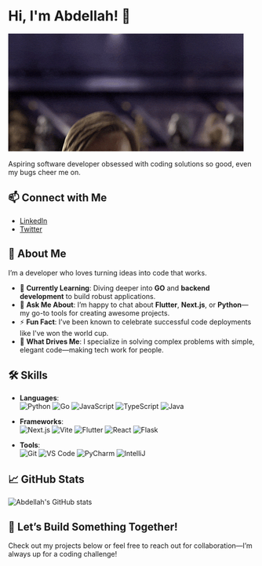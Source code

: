 # Hi, I'm Abdellah! 👋

![](giphy.gif)

Aspiring software developer obsessed with coding solutions so good, even my bugs cheer me on.

## 📫 Connect with Me

- [LinkedIn](https://www.linkedin.com/in/abdellah-ahmed-abdullahi-b229382a2)
- [Twitter](https://x.com/HimoNotting)

## 🚀 About Me

I’m a developer who loves turning ideas into code that works.

- 🌱 **Currently Learning**: Diving deeper into **GO** and **backend development** to build robust applications.
- 💬 **Ask Me About**: I’m happy to chat about **Flutter**, **Next.js**, or **Python**—my go-to tools for creating awesome projects.
- ⚡ **Fun Fact**: I’ve been known to celebrate successful code deployments like I've won the world cup.
- 🎯 **What Drives Me**: I specialize in solving complex problems with simple, elegant code—making tech work for people.

## 🛠️ Skills

- **Languages**:  
  ![Python](https://img.shields.io/badge/Python-3776AB?style=flat&logo=python&logoColor=white) ![Go](https://img.shields.io/badge/Go-00ADD8?style=flat&logo=go&logoColor=white)  ![JavaScript](https://img.shields.io/badge/JavaScript-F7DF1E?style=flat&logo=javascript&logoColor=black)  ![TypeScript](https://img.shields.io/badge/TypeScript-3178C6?style=flat&logo=typescript&logoColor=white) ![Java](https://img.shields.io/badge/Java-ED8B00?style=flat&logo=java&logoColor=white)  
   
- **Frameworks**:  
  ![Next.js](https://img.shields.io/badge/Next.js-000000?style=flat&logo=nextdotjs&logoColor=white)  ![Vite](https://img.shields.io/badge/Vite-646CFF?style=flat&logo=vite&logoColor=white)  ![Flutter](https://img.shields.io/badge/Flutter-02569B?style=flat&logo=flutter&logoColor=white)  ![React](https://img.shields.io/badge/React-61DAFB?style=flat&logo=react&logoColor=black)  ![Flask](https://img.shields.io/badge/Flask-000000?style=flat&logo=flask&logoColor=white)  

- **Tools**:  
  ![Git](https://img.shields.io/badge/Git-F05032?style=flat&logo=git&logoColor=white)  ![VS Code](https://img.shields.io/badge/VS%20Code-007ACC?style=flat&logo=visual-studio-code&logoColor=white)  ![PyCharm](https://img.shields.io/badge/PyCharm-21D789?style=flat&logo=pycharm&logoColor=white)  ![IntelliJ](https://img.shields.io/badge/IntelliJ-000000?style=flat&logo=intellij-idea&logoColor=white)


## 📈 GitHub Stats

![Abdellah's GitHub stats](https://github-readme-stats.vercel.app/api?username=MRQ67&show_icons=true&theme=radical)

## 👀 Let’s Build Something Together!

Check out my projects below or feel free to reach out for collaboration—I’m always up for a coding challenge!


